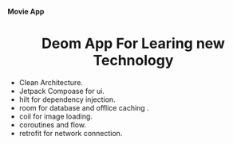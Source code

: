 **Movie App** 
<h1 align="center">Deom App For Learing new Technology </h1>

- Clean Architecture.
- Jetpack Compoase for ui.
- hilt for dependency injection.
- room for database and offlice caching .
- coil for image loading.
- coroutines and flow.
- retrofit for network connection.
